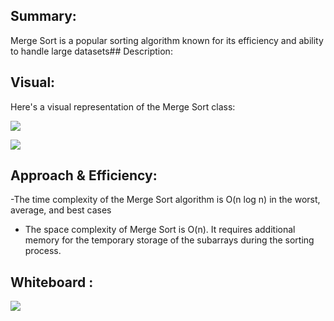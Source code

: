 ## Summary:
Merge Sort is a popular sorting algorithm known for its efficiency and ability to handle large datasets## Description:
## Visual:
Here's a visual representation of the Merge Sort class:

![](./cc26.PNG)

![](./cc26-2.PNG)
## Approach & Efficiency:
-The time complexity of the Merge Sort algorithm is O(n log n) in the worst, average, and best cases

- The space complexity of Merge Sort is O(n). It requires additional memory for the temporary storage of the subarrays during the sorting process.
## Whiteboard :

![](./CC26.jpg)
